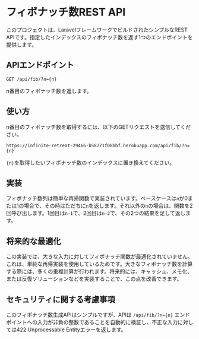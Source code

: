 # フィボナッチ数REST API

このプロジェクトは、LaravelフレームワークでビルドされたシンプルなREST APIです。指定したインデックスのフィボナッチ数を返す1つのエンドポイントを提供します。

## APIエンドポイント

```
GET /api/fib/?n={n}
```

n番目のフィボナッチ数を返します。

## 使い方

n番目のフィボナッチ数を取得するには、以下のGETリクエストを送信してください。

```
https://infinite-retreat-29466-b58771f08bbf.herokuapp.com/api/fib/?n={n}
```

`{n}`を取得したいフィボナッチ数のインデックスに置き換えてください。

## 実装

フィボナッチ数列は簡単な再帰関数で実装されています。ベースケースは`n`が0または1の場合で、その時はただちに`n`を返します。それ以外の`n`の場合は、関数を2回呼び出します。1回目は`n-1`で、2回目は`n-2`で、その2つの結果を足して返します。

## 将来的な最適化

この実装では、大きな入力に対してフィボナッチ関数が最適化されていません。これは、単純な再帰実装を使用しているためです。大きなフィボナッチ数を計算する際には、多くの重複計算が行われます。将来的には、キャッシュ、メモ化、または反復ソリューションなどを実装することで、この点を改善できます。

## セキュリティに関する考慮事項

このフィボナッチ数生成APIはシンプルですが、APIは `/api/fib/?n={n}` エンドポイントへの入力が非負の整数であることを自動的に検証し、不正な入力に対しては422 Unprocessable Entityエラーを返します。
